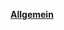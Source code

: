 [**Allgemein**](http://iss-aviation.de/iss/index.php?option=com_content&view=article&id=73&Itemid=478&lang=de)